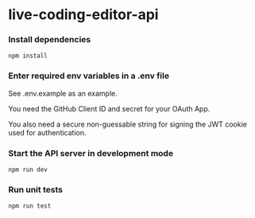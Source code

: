 # live-coding-editor-api

### Install dependencies

`npm install`

### Enter required env variables in a .env file

See .env.example as an example.

You need the GitHub Client ID and secret for your OAuth App.

You also need a secure non-guessable string for signing the JWT cookie used for authentication.

### Start the API server in development mode

`npm run dev`

### Run unit tests

`npm run test`